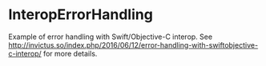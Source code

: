 # InteropErrorHandling
Example of error handling with Swift/Objective-C interop. See http://invictus.so/index.php/2016/06/12/error-handling-with-swiftobjective-c-interop/ for more details.

